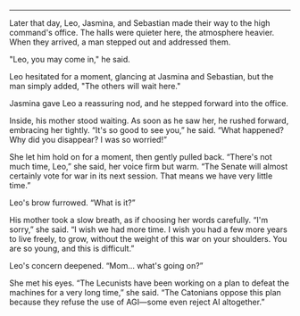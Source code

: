 


---

Later that day, Leo, Jasmina, and Sebastian made their way to the high command's office. The halls were quieter here, the atmosphere heavier. When they arrived, a man stepped out and addressed them.  

"Leo, you may come in," he said.  

Leo hesitated for a moment, glancing at Jasmina and Sebastian, but the man simply added, "The others will wait here."  

Jasmina gave Leo a reassuring nod, and he stepped forward into the office.  

Inside, his mother stood waiting. As soon as he saw her, he rushed forward, embracing her tightly. “It's so good to see you,” he said. “What happened? Why did you disappear? I was so worried!”  

She let him hold on for a moment, then gently pulled back. “There's not much time, Leo,” she said, her voice firm but warm. “The Senate will almost certainly vote for war in its next session. That means we have very little time.”  

Leo's brow furrowed. “What is it?”  

His mother took a slow breath, as if choosing her words carefully. “I'm sorry,” she said. “I wish we had more time. I wish you had a few more years to live freely, to grow, without the weight of this war on your shoulders. You are so young, and this is difficult.”  

Leo's concern deepened. “Mom… what's going on?”  

She met his eyes. “The Lecunists have been working on a plan to defeat the machines for a very long time,” she said. “The Catonians oppose this plan because they refuse the use of AGI—some even reject AI altogether.”  



